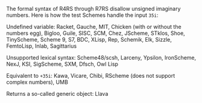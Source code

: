 The formal syntax of R4RS through R7RS disallow unsigned imaginary numbers.  Here is how the test Schemes handle the input `35i`:

Undefined variable:  Racket, Gauche, MIT, Chicken (with or without the numbers egg), Bigloo, Guile, SISC, SCM, Chez, JScheme, STklos, Shoe, TinyScheme, Scheme 9, S7, BDC, XLisp, Rep, Schemik, Elk, Sizzle, FemtoLisp, Inlab, Sagittarius

Unsupported lexical syntax: Scheme48/scsh, Larceny, Ypsilon, IronScheme, NexJ, KSI, SigScheme, SXM, Dfsch, Owl Lisp

Equivalent to `+35i`: Kawa, Vicare, Chibi, RScheme (does not support complex numbers), UMB

Returns a so-called generic object: Llava
